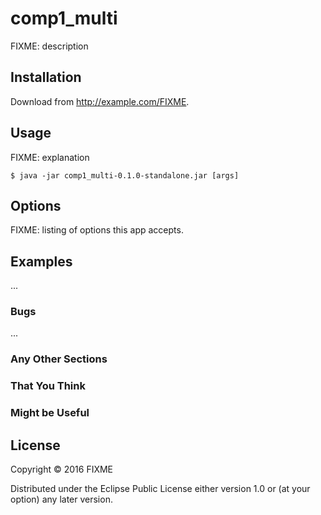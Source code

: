 # comp1_multi

FIXME: description

## Installation

Download from http://example.com/FIXME.

## Usage

FIXME: explanation

    $ java -jar comp1_multi-0.1.0-standalone.jar [args]

## Options

FIXME: listing of options this app accepts.

## Examples

...

### Bugs

...

### Any Other Sections
### That You Think
### Might be Useful

## License

Copyright © 2016 FIXME

Distributed under the Eclipse Public License either version 1.0 or (at
your option) any later version.
